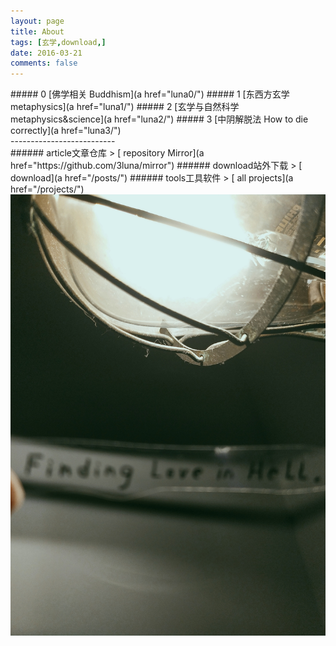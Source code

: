 ```yaml
---
layout: page
title: About
tags: [玄学,download,]
date: 2016-03-21
comments: false
---  
```

<center><a href="https://3luna.github.io/luna0/"><b> </b></a></center>
##### 0
 [佛学相关 Buddhism](a href="luna0/")
##### 1
 [东西方玄学 metaphysics](a href="luna1/")
##### 2
 [玄学与自然科学 metaphysics&science](a href="luna2/")
##### 3
 [中阴解脱法 How to die correctly](a href="luna3/")
<br />
--------------------------
<br />
###### article文章仓库 > [ repository Mirror](a href="https://github.com/3luna/mirror")
###### download站外下载 > [ download](a href="/posts/")
###### tools工具软件 > [ all projects](a href="/projects/")
<br />
<center><img src="/assets/img/023246.jpg"></center>
